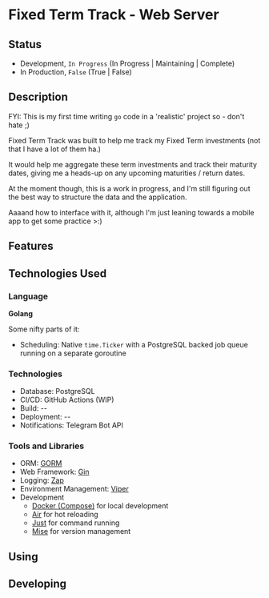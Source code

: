# Fixed Term Track - Web Server

## Status

- Development, `In Progress` (In Progress | Maintaining | Complete)
- In Production, `False` (True | False)

## Description

FYI: This is my first time writing `go` code in a 'realistic' project so - don't hate ;)

Fixed Term Track was built to help me track my Fixed Term investments (not that I have a lot of them ha.)

It would help me aggregate these term investments and track their maturity dates, giving me a heads-up on any upcoming maturities / return dates.

At the moment though, this is a work in progress, and I'm still figuring out the best way to structure the data and the application.

Aaaand how to interface with it, although I'm just leaning towards a mobile app to get some practice >:)

## Features

## Technologies Used

### Language

**Golang**

Some nifty parts of it:
- Scheduling: Native `time.Ticker` with a PostgreSQL backed job queue running on a separate goroutine

### Technologies

- Database: PostgreSQL
- CI/CD: GitHub Actions (WIP)
- Build: --
- Deployment: --
- Notifications: Telegram Bot API

### Tools and Libraries

- ORM: [GORM](https://github.com/go-gorm/gorm)
- Web Framework: [Gin](https://github.com/gin-gonic/gin)
- Logging: [Zap](https://github.com/uber-go/zap)
- Environment Management: [Viper](https://github.com/spf13/viper)
- Development
  - [Docker (Compose)](https://docs.docker.com/compose/) for local development
  - [Air](https://github.com/air-verse/air) for hot reloading
  - [Just](https://github.com/casey/just) for command running
  - [Mise](https://github.com/jdx/mise) for version management

## Using

## Developing

